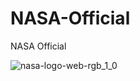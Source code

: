 # NASA-Official
NASA Official


![nasa-logo-web-rgb_1_0](https://user-images.githubusercontent.com/74912130/222957509-ae92a3ad-9996-4393-aa63-33d68a403da2.png)
